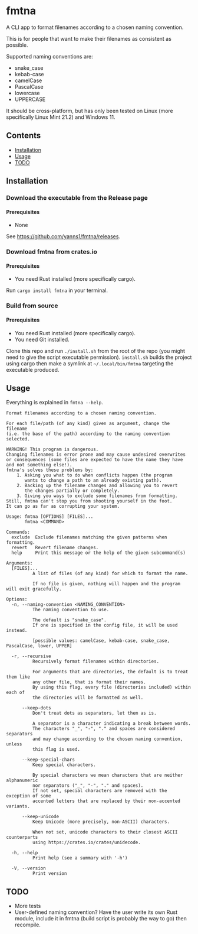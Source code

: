 # fmtna

A CLI app to format filenames according to a chosen naming convention.

This is for people that want to make their filenames as consistent as possible.

Supported naming conventions are:

- snake_case
- kebab-case
- camelCase
- PascalCase
- lowercase
- UPPERCASE

It should be cross-platform, but has only been tested on Linux (more specifically Linux Mint 21.2) and Windows 11.

## Contents

- [Installation](#installation)
- [Usage](#usage)
- [TODO](#todo)

## Installation

### Download the executable from the Release page

#### Prerequisites

- None

See https://github.com/yanns1/fmtna/releases.

### Download fmtna from crates.io

#### Prerequisites

- You need Rust installed (more specifically cargo).

Run `cargo install fmtna` in your terminal.

### Build from source

#### Prerequisites

- You need Rust installed (more specifically cargo).
- You need Git installed.

Clone this repo and run `./install.sh` from the root of the repo (you might need to give the script executable permission).
`install.sh` builds the project using cargo then make a symlink at `~/.local/bin/fmtna` targeting the executable produced.

## Usage

Everything is explained in `fmtna --help`.

```text
Format filenames according to a chosen naming convention.

For each file/path (of any kind) given as argument, change the filename
(i.e. the base of the path) according to the naming convention selected.

WARNING! This program is dangerous.
Changing filenames is error prone and may cause undesired overwrites
or consequences (some files are expected to have the name they have
and not something else!).
fmtna's solves these problems by:
    1. Asking you what to do when conflicts happen (the program
       wants to change a path to an already existing path).
    2. Backing up the filename changes and allowing you to revert
       the changes partially or completely.
    3. Giving you ways to exclude some filenames from formatting.
Still, fmtna can't stop you from shooting yourself in the foot.
It can go as far as corrupting your system.

Usage: fmtna [OPTIONS] [FILES]...
       fmtna <COMMAND>

Commands:
  exclude  Exclude filenames matching the given patterns when formatting.
  revert   Revert filename changes.
  help     Print this message or the help of the given subcommand(s)

Arguments:
  [FILES]...
          A list of files (of any kind) for which to format the name.
          
          If no file is given, nothing will happen and the program will exit gracefully.

Options:
  -n, --naming-convention <NAMING_CONVENTION>
          The naming convention to use.
          
          The default is "snake_case".
          If one is specified in the config file, it will be used instead.
          
          [possible values: camelCase, kebab-case, snake_case, PascalCase, lower, UPPER]

  -r, --recursive
          Recursively format filenames within directories.
          
          For arguments that are directories, the default is to treat them like
          any other file, that is format their names.
          By using this flag, every file (directories included) within each of
          the directories will be formatted as well.

      --keep-dots
          Don't treat dots as separators, let them as is.
          
          A separator is a character indicating a break between words.
          The characters "_", "-", "." and spaces are considered separators
          and may change according to the chosen naming convention, unless
          this flag is used.

      --keep-special-chars
          Keep special characters.
          
          By special characters we mean characters that are neither alphanumeric
          nor separators ("_", "-", "." and spaces).
          If not set, special characters are removed with the exception of some
          accented letters that are replaced by their non-accented variants.

      --keep-unicode
          Keep Unicode (more precisely, non-ASCII) characters.
          
          When not set, unicode characters to their closest ASCII counterparts
          using https://crates.io/crates/unidecode.

  -h, --help
          Print help (see a summary with '-h')

  -V, --version
          Print version
```

## TODO

- More tests
- User-defined naming convention?
  Have the user write its own Rust module, include it in fmtna (build script is probably the way to go) then recompile.
